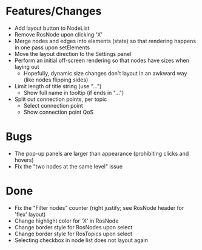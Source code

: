 # Features/Changes
* Add layout button to NodeList
* Remove RosNode upon clicking 'X'
* Merge nodes and edges into elements (state) so that rendering happens in one pass upon setElements
* Move the layout direction to the Settings panel
* Perform an initial off-screen rendering so that nodes have sizes when laying out
    * Hopefully, dynamic size changes don't layout in an awkward way (like nodes flipping sides)
* Limit length of title string (use "...")
    * Show full name in tooltip (if ends in "...")
* Split out connection points, per topic
    * Select connection point
    * Show connection point QoS

# Bugs
* The pop-up panels are larger than appearance (prohibiting clicks and hovers)
* Fix the "two nodes at the same level" issue

# Done
* Fix the "Filter nodes" counter (right justify; see RosNode header for 'flex' layout)
* Change highlight color for 'X' in RosNode
* Change border style for RosNodes upon select
* Change border style for RosTopics upon select
* Selecting checkbox in node list does not layout again
